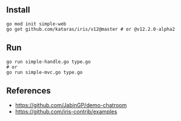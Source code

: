 ## Install

````shell
go mod init simple-web
go get github.com/kataras/iris/v12@master # or @v12.2.0-alpha2
````

## Run

````shell
go run simple-handle.go type.go 
# or 
go run simple-mvc.go type.go 
````

## References

- https://github.com/JabinGP/demo-chatroom
- https://github.com/iris-contrib/examples